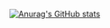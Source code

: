 [![Anurag's GitHub stats](https://github-readme-stats.vercel.app/api?username=Alexey178)](https://github.com/anuraghazra/github-readme-stats)
